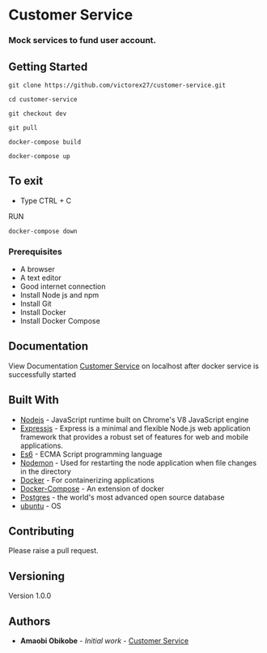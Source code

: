 # Customer Service
### Mock services to fund user account.




## Getting Started

```
git clone https://github.com/victorex27/customer-service.git

cd customer-service

git checkout dev

git pull

docker-compose build

docker-compose up

```

## To exit
- Type CTRL + C

RUN
```
docker-compose down
```

### Prerequisites

- A browser
- A text editor
- Good internet connection
- Install Node js and npm
- Install Git
- Install Docker
- Install Docker Compose



## Documentation

View Documentation [Customer Service](http://127.0.0.1:7000/api-docs) on localhost after docker service is successfully started

## Built With

* [Nodejs](https://nodejs.org/en/) -  JavaScript runtime built on Chrome's V8 JavaScript engine
* [Expressjs](https://expressjs.com/) -  Express is a minimal and flexible Node.js web application framework that provides a robust set of features for web and mobile applications.
* [Es6](https://es6.io/) - ECMA Script programming language
* [Nodemon](https://nodemon.io/) - Used  for restarting the node application when file changes in the directory
* [Docker](https://www.docker.com/) - For containerizing applications
* [Docker-Compose](https://docs.docker.com/compose/install/) - An extension of docker
* [Postgres](https://www.postgresql.org/) - the world's most advanced open source database
* [ubuntu](https://ubuntu.com/) - OS

## Contributing

Please raise a pull request.

## Versioning

Version 1.0.0 

## Authors

* **Amaobi Obikobe** - *Initial work* - [Customer Service](https://github.com/victorex27/customer-service.git)

